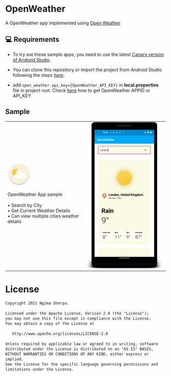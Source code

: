 OpenWeather
========

A OpenWeather app implemented using [Open Weather][open_weather_website_link]

💻 Requirements
--------

* To try out these sample apps, you need to use the
latest [Canary version of Android Studio][android_studio_preview_link].

* You can clone this repository or import the project from Android Studio following the
steps [here][jetpack_compose_sample_setup_link].

* add <code>open_weather.api_key={OpenWeather_API_KEY}</code> in <strong>local.properties</strong> file in project root. Check [here][open_weather_website_appid_link] how to get OpenWeather APPID or API_KEY

Sample
-------


|  | |
|:-----|---------|
|  <br><img src="app/src/main/res/mipmap-xxxhdpi/ic_launcher_round.png" alt="OpenWeather" width="72"></img> <br><br>OpenWeather App sample <br><br> • Search by City<br>• Get Current Weather Details<br>• Can view multiple cities weather details<br><br><br> | <img src="app/screenshots/openweather_sample.png" width="320" alt="Jetnews sample demo"> |


License
=======

    Copyright 2021 Ngima Sherpa.

    Licensed under the Apache License, Version 2.0 (the "License");
    you may not use this file except in compliance with the License.
    You may obtain a copy of the License at

       http://www.apache.org/licenses/LICENSE-2.0

    Unless required by applicable law or agreed to in writing, software
    distributed under the License is distributed on an "AS IS" BASIS,
    WITHOUT WARRANTIES OR CONDITIONS OF ANY KIND, either express or implied.
    See the License for the specific language governing permissions and
    limitations under the License.

[open_weather_website_link]: https://openweathermap.org/

[open_weather_website_appid_link]: https://openweathermap.org/appid

[android_studio_preview_link]: https://developer.android.com/studio/preview

[jetpack_compose_sample_setup_link]: https://developer.android.com/jetpack/compose/setup#sample